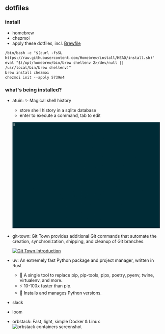 ## dotfiles

### install 
* homebrew 
* chezmoi
* apply these dotfiles, incl. [Brewfile](Brewfile)

```shell
/bin/bash -c "$(curl -fsSL https://raw.githubusercontent.com/Homebrew/install/HEAD/install.sh)"
eval "$(/opt/homebrew/bin/brew shellenv 2>/dev/null || /usr/local/bin/brew shellenv)"
brew install chezmoi
chezmoi init --apply 5739n4
```

### what's being installed?
* atuin: ✨ Magical shell history
    - store shell history in a sqlite database
    - enter to execute a command, tab to edit

    ![atuin animated demo](https://raw.githubusercontent.com/atuinsh/atuin/main/demo.gif "atuin animated demo")

* git-town: Git Town provides additional Git commands that automate the creation, synchronization, shipping, and cleanup of Git branches

    [![Git Town Introduction](https://img.youtube.com/vi/4QDgQajqxRw/maxresdefault.jpg)](https://www.youtube.com/watch?v=4QDgQajqxRw "Git Town Introduction")

* uv: An extremely fast Python package and project manager, written in Rust
    - 🚀 A single tool to replace pip, pip-tools, pipx, poetry, pyenv, twine, virtualenv, and more.
    - ⚡️ 10-100x faster than pip.
    - 🐍 Installs and manages Python versions.

* slack
* loom
* orbstack: Fast, light, simple Docker & Linux
    ![orbstack containers screenshot](https://orbstack.dev/_next/image?url=%2Fimg%2Fhero.png&w=1920&q=75)
